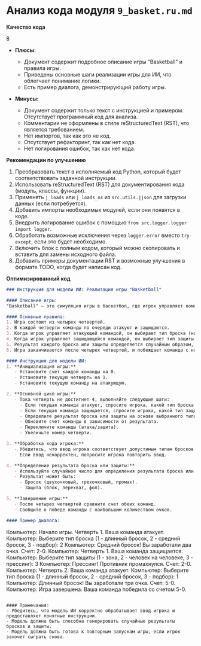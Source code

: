 # Анализ кода модуля `9_basket.ru.md`

**Качество кода**

8

-   **Плюсы:**
    -   Документ содержит подробное описание игры "Basketball" и правила игры.
    -   Приведены основные шаги реализации игры для ИИ, что облегчает понимание логики.
    -   Есть пример диалога, демонстрирующий работу игры.

-   **Минусы:**
    -   Документ содержит только текст с инструкцией и примером. Отсутствует программный код для анализа.
    -   Комментарии не оформлены в стиле reStructuredText (RST), что является требованием.
    -   Нет импортов, так как это не код.
    -   Отсутствует рефакторинг, так как нет кода.
    -   Нет логирования ошибок, так как нет кода.

**Рекомендации по улучшению**

1.  Преобразовать текст в исполняемый код Python, который будет соответствовать заданной инструкции.
2.  Использовать reStructuredText (RST) для документирования кода (модуль, классы, функции).
3.  Применять `j_loads` или `j_loads_ns` из `src.utils.jjson` для загрузки данных (если потребуется).
4.  Добавить импорты необходимых модулей, если они появятся в коде.
5.  Внедрить логирование ошибок с помощью `from src.logger.logger import logger`.
6.  Обработать возможные исключения через `logger.error` вместо `try-except`, если это будет необходимо.
7.  Включить блок с полным кодом, который можно скопировать и вставить для замены исходного файла.
8.  Добавить примеры документации RST и возможные улучшения в формате TODO, когда будет написан код.

**Оптимизированный код**

```markdown
### Инструкция для модели ИИ: Реализация игры "Basketball"

#### Описание игры:
"Basketball" — это симуляция игры в баскетбол, где игрок управляет командой и делает выбор между различными типами бросков и защиты. Игра проходит в течение четырех четвертей, и игрок должен делать стратегические решения, чтобы набрать как можно больше очков.

#### Основные правила:
1. Игра состоит из четырех четвертей.
2. В каждой четверти команды по очереди атакуют и защищаются.
3. Когда игрок управляет атакующей командой, он выбирает тип броска (например, длинный бросок, средний бросок, подбор).
4. Когда игрок управляет защищающейся командой, он выбирает тип защиты (например, зона, человек на человеке, прессинг).
5. Результат каждого броска или защиты определяется случайным образом, но зависит от выбранного типа.
6. Игра заканчивается после четырех четвертей, и побеждает команда с наибольшим количеством очков.

#### Инструкция для модели ИИ:
1. **Инициализация игры:**
   - Установите счет каждой команды на 0.
   - Установите текущую четверть на 1.
   - Установите текущую команду на атакующую.

2. **Основной цикл игры:**
   - Пока четверть не достигнет 4, выполняйте следующие шаги:
     - Если текущая команда атакует, спросите игрока, какой тип броска он хочет использовать.
     - Если текущая команда защищается, спросите игрока, какой тип защиты он хочет использовать.
     - Определите результат броска или защиты на основе выбранного типа и случайного числа.
     - Обновите счет команды в зависимости от результата.
     - Переключите команды (атака/защита).
     - Увеличьте номер четверти.

3. **Обработка хода игрока:**
   - Убедитесь, что ввод игрока соответствует допустимым типам бросков или защиты.
   - Если ввод некорректен, попросите игрока повторить ввод.

4. **Определение результата броска или защиты:**
   - Используйте случайное число для определения результата броска или защиты.
   - Результат может быть:
     - Бросок (двухочковый, трехочковый, промах).
     - Защита (блок, перехват, фол).

5. **Завершение игры:**
   - После четырех четвертей сравните счет обеих команд.
   - Сообщите о победе команды с наибольшим количеством очков.

#### Пример диалога:
```
Компьютер: Начало игры. Четверть 1. Ваша команда атакует.
Компьютер: Выберите тип броска (1 - длинный бросок, 2 - средний бросок, 3 - подбор): 2
Компьютер: Средний бросок! Вы заработали два очка. Счет: 2-0.
Компьютер: Четверть 1. Ваша команда защищается.
Компьютер: Выберите тип защиты (1 - зона, 2 - человек на человеке, 3 - прессинг): 3
Компьютер: Прессинг! Противник промахнулся. Счет: 2-0.
Компьютер: Четверть 2. Ваша команда атакует.
Компьютер: Выберите тип броска (1 - длинный бросок, 2 - средний бросок, 3 - подбор): 1
Компьютер: Длинный бросок! Вы заработали три очка. Счет: 5-0.
Компьютер: Игра завершена. Ваша команда победила со счетом 5-0.
```

#### Примечания:
- Убедитесь, что модель ИИ корректно обрабатывает ввод игрока и предоставляет понятные инструкции.
- Модель должна быть способна генерировать случайные результаты бросков и защиты.
- Модель должна быть готова к повторным запускам игры, если игрок захочет сыграть снова.
```
```